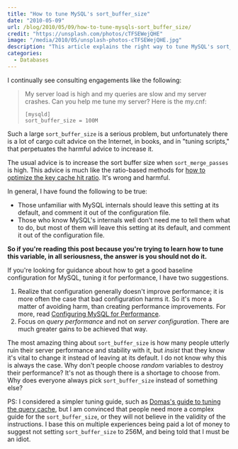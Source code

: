 ```yaml
---
title: "How to tune MySQL's sort_buffer_size"
date: "2010-05-09"
url: /blog/2010/05/09/how-to-tune-mysqls-sort_buffer_size/
credit: "https://unsplash.com/photos/cTFSEWejQHE"
image: "/media/2010/05/unsplash-photos-cTFSEWejQHE.jpg"
description: "This article explains the right way to tune MySQL's sort_buffer_size."
categories:
  - Databases
---
```

I continually see consulting engagements like the following:

> My server load is high and my queries are slow and my server crashes. Can you help me tune my server? Here is the my.cnf:
> 
> ```
> [mysqld]
> sort_buffer_size = 100M
> ```

Such a large `sort_buffer_size` is a serious problem, but unfortunately there
is a lot of cargo cult advice on the Internet, in books, and in "tuning scripts,"
that perpetuates the harmful advice to increase it.

The usual advice is to increase the sort buffer size when `sort_merge_passes`
is high. This advice is much like the ratio-based methods for [how to optimize
the key cache hit
ratio](http://www.mysqlperformanceblog.com/2010/02/28/why-you-should-ignore-mysqls-key-cache-hit-ratio/).
It's wrong and harmful.

In general, I have found the following to be true:

* Those unfamiliar with MySQL internals should leave this setting at its default, and comment it out of the configuration file.
* Those who know MySQL's internals well don't need me to tell them what to do, but most of them will leave this setting at its default, and comment it out of the configuration file.

**So if you're reading this post because you're trying to learn how to tune this
variable, in all seriousness, the answer is you should not do it.**

If you're looking for guidance about how to get a good baseline configuration
for MySQL, tuning it for performance, I have two suggestions.

1. Realize that configuration generally doesn't improve performance; it is more
	often the case that bad configuration harms it. So it's more a matter of
	avoiding harm, than creating performance improvements. For more, read
	[Configuring MySQL for
	Performance](https://www.vividcortex.com/resources/configuring-mysql-for-performance/).
2. Focus on *query performance* and not on *server configuration*. There are
	much greater gains to be achieved that way.

The most amazing thing about `sort_buffer_size` is how many people utterly
ruin their server performance and stability with it, but *insist* that they know
it's vital to change it instead of leaving at its default. I do not know why
this is always the case. Why don't people choose *random* variables to destroy
their performance? It's not as though there is a shortage to choose from. Why
does everyone always pick `sort_buffer_size` instead of something else?

PS: I considered a simpler tuning guide, such as [Domas's guide to
tuning the query cache](http://mituzas.lt/2009/07/08/query-cache-tuning/), but I
am convinced that people need more a complex guide for the `sort_buffer_size`, or
they will not believe in the validity of the instructions. I base this on
multiple experiences being paid a lot of money to suggest not setting
`sort_buffer_size` to 256M, and being told that I must be an idiot.

